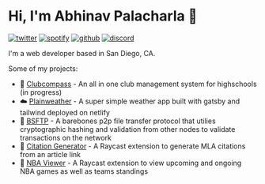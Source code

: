 # Hi, I'm Abhinav Palacharla 👋

[![twitter](https://socialize-md.vercel.app/api/badge/twitter)](https://twitter.com/A_Palacharla)
[![spotify](https://socialize-md.vercel.app/api/badge/spotify)](https://open.spotify.com/user/abhijob212)
[![github](https://socialize-md.vercel.app/api/badge/github)](https://github.com/AbhinavPalacharla)
[![discord](https://socialize-md.vercel.app/api/badge/discord)](https://discordapp.com/users/290246407145914370)

I'm a web developer based in San Diego, CA. 

Some of my projects:
- 🧭 [Clubcompass](https://github.com/clubcompass/clubcompass.net) - An all in one club management system for highschools (in progress)
- ☁️ [Plainweather](https://github.com/AbhinavPalacharla/plainweather) - A super simple weather app built with gatsby and tailwind deployed on netlify
- 🔗 [BSFTP](https://github.com/AbhinavPalacharla/bsFTP) - A barebones p2p file transfer protocol that utilies cryptographic hashing and validation from other nodes to validate transactions on the network
- 📝 [Citation Generator](https://github.com/AbhinavPalacharla/citation-generator) - A Raycast extension to generate MLA citations from an article link
- 🏀 [NBA Viewer](https://github.com/AbhinavPalacharla/nba-game-viewer) - A Raycast extension to view upcoming and ongoing NBA games as well as teams standings  
